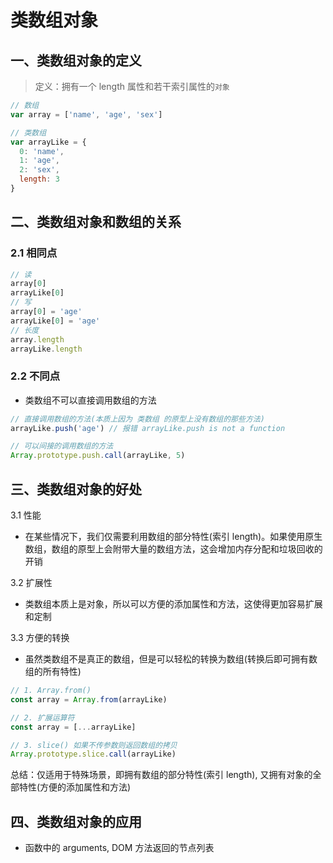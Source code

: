 # 类数组对象

## 一、类数组对象的定义

> 定义：拥有一个 length 属性和若干索引属性的`对象`

```js
// 数组
var array = ['name', 'age', 'sex']

// 类数组
var arrayLike = {
  0: 'name',
  1: 'age',
  2: 'sex',
  length: 3
}
```

## 二、类数组对象和数组的关系

### 2.1 相同点

```js
// 读
array[0]
arrayLike[0]
// 写
array[0] = 'age'
arrayLike[0] = 'age'
// 长度
array.length
arrayLike.length
```

### 2.2 不同点

* 类数组不可以直接调用数组的方法

```js
// 直接调用数组的方法(本质上因为 类数组 的原型上没有数组的那些方法)
arrayLike.push('age') // 报错 arrayLike.push is not a function

// 可以间接的调用数组的方法
Array.prototype.push.call(arrayLike, 5)
```

## 三、类数组对象的好处

3.1 性能

* 在某些情况下，我们仅需要利用数组的部分特性(索引 length)。如果使用原生数组，数组的原型上会附带大量的数组方法，这会增加内存分配和垃圾回收的开销

3.2 扩展性

* 类数组本质上是对象，所以可以方便的添加属性和方法，这使得更加容易扩展和定制

3.3 方便的转换

* 虽然类数组不是真正的数组，但是可以轻松的转换为数组(转换后即可拥有数组的所有特性)

```js
// 1. Array.from()
const array = Array.from(arrayLike)

// 2. 扩展运算符
const array = [...arrayLike]

// 3. slice() 如果不传参数则返回数组的拷贝
Array.prototype.slice.call(arrayLike)

```

总结：仅适用于特殊场景，即拥有数组的部分特性(索引 length), 又拥有对象的全部特性(方便的添加属性和方法)

## 四、类数组对象的应用

* 函数中的 arguments, DOM 方法返回的节点列表
